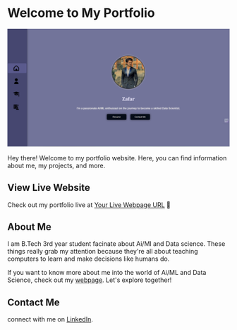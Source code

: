 # Welcome to My Portfolio

![Portfolio Preview](./src/pages/img/web-page.png)

Hey there! Welcome to my portfolio website. Here, you can find information about me, my projects, and more.

## View Live Website

Check out my portfolio live at [Your Live Webpage URL](https://zafar00.github.io/PortFolio/) 🚀

## About Me

I am B.Tech 3rd year student facinate about Ai/Ml and Data science. These things really grab my attention because they're all about teaching computers to learn and make decisions like humans do.

If you want to know more about me into the world of Ai/ML and Data Science, check out my [webpage](https://zafar00.github.io/PortFolio/). Let's explore together!


## Contact Me
connect with me on [LinkedIn](https://www.linkedin.com/in/md-zafar-41687b157?utm_source=share&utm_campaign=share_via&utm_content=profile&utm_medium=android_app).
